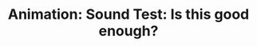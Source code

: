 ---
title: 'Animation: Sound Test: Is this good enough?'
redirect_to:
  - 'https://discuss.pencil2d.org/t/animation-sound-test-is-this-good-enough/1327'
---